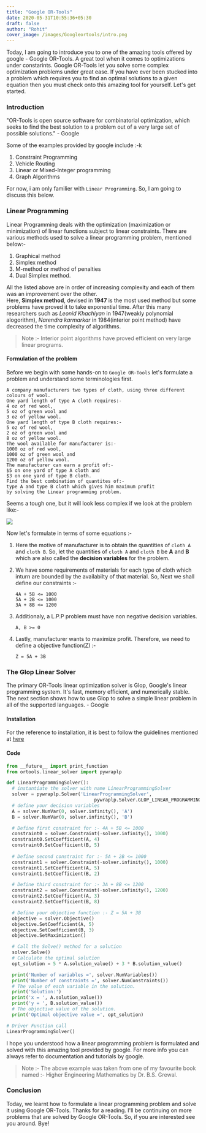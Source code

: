```yaml
---
title: "Google OR-Tools"
date: 2020-05-31T10:55:36+05:30
draft: false
author: "Rohit"
cover_image: /images/Googleortools/intro.png
---
```


Today, I am going to introduce you to one of the amazing tools offered by google - Google OR-Tools. A great tool when it comes to optimizations under constarints.
Google OR-Tools let you solve some complex optimization problems under great ease. If you have ever been stucked into a problem which requires you to find an optimal solutions to a given equation then you must check onto this amazing tool for yourself. Let's get started.

<!--more-->

### Introduction
"OR-Tools is open source software for combinatorial optimization, 
which seeks to find the best solution to a problem out of a very large set of possible solutions." - Google

Some of the examples provided by google include :-k
1. Constraint Programming
2. Vehicle Routing
3. Linear or Mixed-Integer programming
4. Graph Algorithms

For now, i am only familier with `Linear Programming`. So, I am going to discuss this below.

### Linear Programming
Linear Programming deals with the optimization (maximization or minimization) of linear functions subject to linear constraints.
There are various methods used to solve a linear programming problem, mentioned below:-
1. Graphical method
2. Simplex method
3. M-method or method of penalties
4. Dual Simplex method.

All the listed above are in order of increasing complexity and each of them was an improvement over the other.
<br>
Here, **Simplex method**, devised in **1947** is the most used method but some problems have proved it to take exponential time. After this many researchers such as *Leonid Khachiyan* in 1947(weakly polynomial alogorithm), *Narendra karmarkar* in 1984(interior point method) have decreased the time complexity of algorithms.
<br>
> Note :- Interior point algorithms have proved efficient on very large linear programs.

#### Formulation of the problem
Before we begin with some hands-on to `Google OR-Tools` let's formulate a problem and understand some terminologies first.

```
A company manufacturers two types of cloth, using three different colours of wool. 
One yard length of type A cloth requires:-
4 oz of red wool, 
5 oz of green wool and 
3 oz of yellow wool. 
One yard length of type B cloth requires:-
5 oz of red wool,
2 oz of green wool and 
8 oz of yellow wool. 
The wool available for manufacturer is:-
1000 oz of red wool,
1000 oz of green wool and 
1200 oz of yellow wool. 
The manufacturer can earn a profit of:-
$5 on one yard of type A cloth and
$3 on one yard of type B cloth. 
Find the best combination of quantites of:-
type A and type B cloth which gives him maximum profit
by solving the Linear programming problem.
```

Seems a tough one, but it will look less complex if we look at the problem like:-
<div class="row">
	<div class ="card-image">
        <img class="responsive-img col s6" src="/images/Googleortools/problem.png">
    </div>
</div>

Now let's formulate in terms of some equations :-
1. Here the motive of manufacturer is to obtain the quantities of `cloth A` and `cloth B`. So, let the quantities of `cloth A` and `cloth B` be **A** and **B** which are also called the **decision variables** for the problem.

2. We have some requirements of materials for each type of cloth which inturn are bounded by the availabilty of that material. So, Next we shall define our constraints :-
    ```
    4A + 5B <= 1000
    5A + 2B <= 1000
    3A + 8B <= 1200
    ```
3. Additionaly, a L.P.P problem must have non negative decision variables.
    ```
    A, B >= 0
    ```
4. Lastly, manufacturer wants to maximize profit. Therefore, we need to define a objective function(Z) :-
    ```
    Z = 5A + 3B
    ```

### The Glop Linear Solver
The primary OR-Tools linear optimization solver is Glop, Google's linear programming system. It's fast, memory efficient, and numerically stable. The next section shows how to use Glop to solve a simple linear problem in all of the supported languages. - Google

#### Installation
For the reference to installation, it is best to follow the guidelines mentioned at [here](https://developers.google.com/optimization/install)

#### Code
```python
from __future__ import print_function
from ortools.linear_solver import pywraplp

def LinearProgrammingSolver():
  # instantiate the solver with name LinearProgrammingSolver
  solver = pywraplp.Solver('LinearProgrammingSolver',
                                pywraplp.Solver.GLOP_LINEAR_PROGRAMMING)
  # define your decision variables
  A = solver.NumVar(0, solver.infinity(), 'A')
  B = solver.NumVar(0, solver.infinity(), 'B')

  # Define first constraint for :- 4A + 5B <= 1000
  constraint0 = solver.Constraint(-solver.infinity(), 1000)
  constraint0.SetCoefficient(A, 4)
  constraint0.SetCoefficient(B, 5)
 
  # Define second constraint for :- 5A + 2B <= 1000
  constraint1 = solver.Constraint(-solver.infinity(), 1000)
  constraint1.SetCoefficient(A, 5)
  constraint1.SetCoefficient(B, 2)

  # Define third constraint for :- 3A + 8B <= 1200
  constraint2 = solver.Constraint(-solver.infinity(), 1200)
  constraint2.SetCoefficient(A, 3)
  constraint2.SetCoefficient(B, 8)

  # Define your objective function :- Z = 5A + 3B
  objective = solver.Objective()
  objective.SetCoefficient(A, 5)
  objective.SetCoefficient(B, 3)
  objective.SetMaximization()

  # Call the Solve() method for a solution
  solver.Solve()
  # Calculate the optimal solution
  opt_solution = 5 * A.solution_value() + 3 * B.solution_value()

  print('Number of variables =', solver.NumVariables())
  print('Number of constraints =', solver.NumConstraints())
  # The value of each variable in the solution.
  print('Solution:')
  print('x = ', A.solution_value())
  print('y = ', B.solution_value())
  # The objective value of the solution.
  print('Optimal objective value =', opt_solution)

# Driver Function call 
LinearProgrammingSolver()
```
I hope you understood how a linear programming problem is formulated and solved with this amazing tool provided by google. For more info you can always refer to documentation and tutorials by google.

> Note :- The above example was taken from one of my favourite book named :- Higher Engineering Mathematics by Dr. B.S. Grewal.

### Conclusion
Today, we learnt how to formulate a linear programming problem and solve it using Google OR-Tools. Thanks for a reading. I'll be continuing on more problems that are solved by Google OR-Tools. So, if you are interested see you around. Bye!












